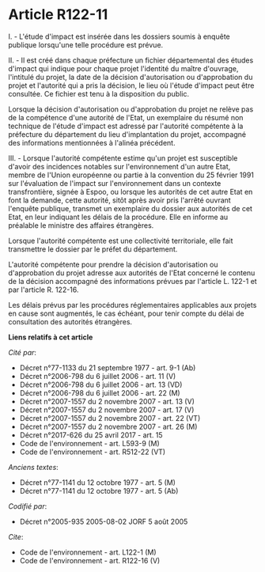 # Article R122-11

I. - L'étude d'impact est insérée dans les dossiers soumis à enquête publique lorsqu'une telle procédure est prévue.

II. - Il est créé dans chaque préfecture un fichier départemental des études d'impact qui indique pour chaque projet
l'identité du maître d'ouvrage, l'intitulé du projet, la date de la décision d'autorisation ou d'approbation du projet et
l'autorité qui a pris la décision, le lieu où l'étude d'impact peut être consultée. Ce fichier est tenu à la disposition du
public.

Lorsque la décision d'autorisation ou d'approbation du projet ne relève pas de la compétence d'une autorité de l'Etat, un
exemplaire du résumé non technique de l'étude d'impact est adressé par l'autorité compétente à la préfecture du département
du lieu d'implantation du projet, accompagné des informations mentionnées à l'alinéa précédent.

III. - Lorsque l'autorité compétente estime qu'un projet est susceptible d'avoir des incidences notables sur l'environnement
d'un autre Etat, membre de l'Union européenne ou partie à la convention du 25 février 1991 sur l'évaluation de l'impact sur
l'environnement dans un contexte transfrontière, signée à Espoo, ou lorsque les autorités de cet autre Etat en font la
demande, cette autorité, sitôt après avoir pris l'arrêté ouvrant l'enquête publique, transmet un exemplaire du dossier aux
autorités de cet Etat, en leur indiquant les délais de la procédure. Elle en informe au préalable le ministre des affaires
étrangères.

Lorsque l'autorité compétente est une collectivité territoriale, elle fait transmettre le dossier par le préfet du
département.

L'autorité compétente pour prendre la décision d'autorisation ou d'approbation du projet adresse aux autorités de l'Etat
concerné le contenu de la décision accompagné des informations prévues par l'article L. 122-1 et par l'article R. 122-16.

Les délais prévus par les procédures réglementaires applicables aux projets en cause sont augmentés, le cas échéant, pour
tenir compte du délai de consultation des autorités étrangères.

**Liens relatifs à cet article**

_Cité par_:

  - Décret n°77-1133 du 21 septembre 1977 - art. 9-1 (Ab)
  - Décret n°2006-798 du 6 juillet 2006 - art. 11 (V)
  - Décret n°2006-798 du 6 juillet 2006 - art. 13 (VD)
  - Décret n°2006-798 du 6 juillet 2006 - art. 22 (M)
  - Décret n°2007-1557 du 2 novembre 2007 - art. 13 (V)
  - Décret n°2007-1557 du 2 novembre 2007 - art. 17 (V)
  - Décret n°2007-1557 du 2 novembre 2007 - art. 22 (VT)
  - Décret n°2007-1557 du 2 novembre 2007 - art. 26 (M)
  - Décret n°2017-626 du 25 avril 2017 - art. 15
  - Code de l'environnement - art. L593-9 (M)
  - Code de l'environnement - art. R512-22 (VT)

_Anciens textes_:

  - Décret n°77-1141 du 12 octobre 1977 - art. 5 (M)
  - Décret n°77-1141 du 12 octobre 1977 - art. 5 (Ab)

_Codifié par_:

  - Décret n°2005-935 2005-08-02 JORF 5 août 2005

_Cite_:

  - Code de l'environnement - art. L122-1 (M)
  - Code de l'environnement - art. R122-16 (V)
